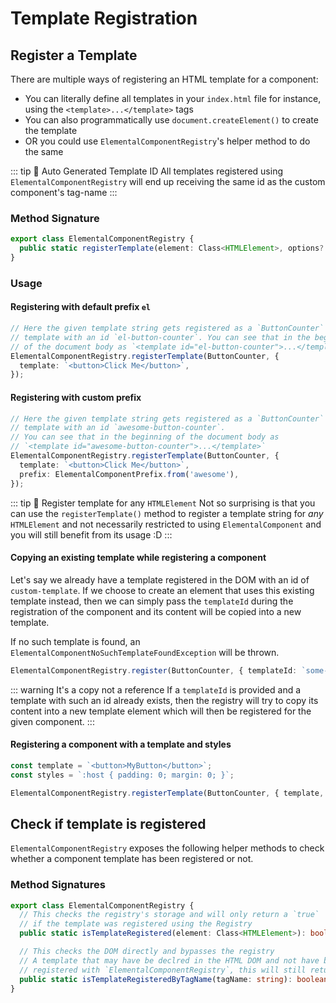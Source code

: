 # Template Registration

## Register a Template

There are multiple ways of registering an HTML template for a component:

- You can literally define all templates in your `index.html` file for instance, using the `<template>...</template>`
  tags
- You can also programmatically use `document.createElement()` to create the template
- OR you could use `ElementalComponentRegistry`'s helper method to do the same

::: tip 💁 Auto Generated Template ID
All templates registered using `ElementalComponentRegistry` will end up receiving the same id
as the custom component's tag-name
:::

### Method Signature

```ts
export class ElementalComponentRegistry {
  public static registerTemplate(element: Class<HTMLElement>, options?: RegistrationOptions): void {}
}
```

### Usage

#### Registering with default prefix `el`

```ts
// Here the given template string gets registered as a `ButtonCounter`
// template with an id `el-button-counter`. You can see that in the beginning
// of the document body as `<template id="el-button-counter">...</template>`
ElementalComponentRegistry.registerTemplate(ButtonCounter, {
  template: `<button>Click Me</button>`,
});
```

#### Registering with custom prefix

```ts
// Here the given template string gets registered as a `ButtonCounter`
// template with an id `awesome-button-counter`.
// You can see that in the beginning of the document body as
// `<template id="awesome-button-counter">...</template>`
ElementalComponentRegistry.registerTemplate(ButtonCounter, {
  template: `<button>Click Me</button>`,
  prefix: ElementalComponentPrefix.from('awesome'),
});
```

::: tip 💁 Register template for any `HTMLElement`
Not so surprising is that you can use the `registerTemplate()` method to register a template string for
_any_ `HTMLElement` and not necessarily restricted to using `ElementalComponent` and you will still benefit from its
usage :D
:::

#### Copying an existing template while registering a component

Let's say we already have a template registered in the DOM with an id of `custom-template`.
If we choose to create an element that uses this existing template instead,
then we can simply pass the `templateId` during the registration of
the component and its content will be copied into a new template.

If no such template is found, an `ElementalComponentNoSuchTemplateFoundException` will be thrown.

```ts
ElementalComponentRegistry.register(ButtonCounter, { templateId: `some-template-id` });
```

::: warning It's a copy not a reference
If a `templateId` is provided and a template with such an id already exists, then the
registry will try to copy its content into a new template element which will then be
registered for the given component.
:::

#### Registering a component with a template and styles

```ts
const template = `<button>MyButton</button>`;
const styles = `:host { padding: 0; margin: 0; }`;

ElementalComponentRegistry.registerTemplate(ButtonCounter, { template, styles });
```

## Check if template is registered

`ElementalComponentRegistry` exposes the following helper methods to check whether a component template has been
registered or not.

### Method Signatures

```ts
export class ElementalComponentRegistry {
  // This checks the registry's storage and will only return a `true`
  // if the template was registered using the Registry
  public static isTemplateRegistered(element: Class<HTMLElement>): boolean {}

  // This checks the DOM directly and bypasses the registry
  // A template that may have be declred in the HTML DOM and not have been
  // registered with `ElementalComponentRegistry`, this will still return `true`
  public static isTemplateRegisteredByTagName(tagName: string): boolean {}
}
```
